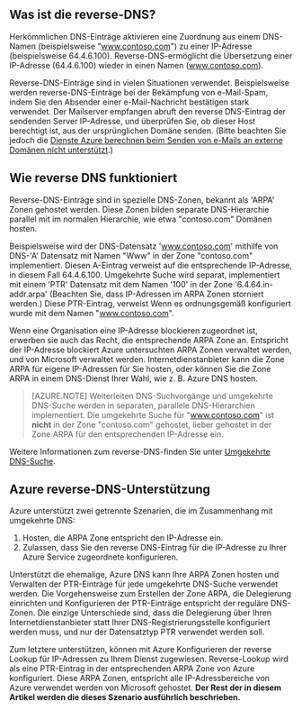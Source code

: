 ## <a name="what-is-reverse-dns"></a>Was ist die reverse-DNS?

Herkömmlichen DNS-Einträge aktivieren eine Zuordnung aus einem DNS-Namen (beispielsweise "www.contoso.com") zu einer IP-Adresse (beispielsweise 64.4.6.100).  Reverse-DNS-ermöglicht die Übersetzung einer IP-Adresse (64.4.6.100) wieder in einen Namen (www.contoso.com).

Reverse-DNS-Einträge sind in vielen Situationen verwendet. Beispielsweise werden reverse-DNS-Einträge bei der Bekämpfung von e-Mail-Spam, indem Sie den Absender einer e-Mail-Nachricht bestätigen stark verwendet.  Der Mailserver empfangen abruft den reverse DNS-Eintrag der sendenden Server IP-Adresse, und überprüfen Sie, ob dieser Host berechtigt ist, aus der ursprünglichen Domäne senden. (Bitte beachten Sie jedoch die [Dienste Azure berechnen beim Senden von e-Mails an externe Domänen nicht unterstützt](https://blogs.msdn.microsoft.com/mast/2016/04/04/sending-e-mail-from-azure-compute-resource-to-external-domains/).)

## <a name="how-reverse-dns-works"></a>Wie reverse DNS funktioniert

Reverse-DNS-Einträge sind in spezielle DNS-Zonen, bekannt als 'ARPA' Zonen gehostet werden.  Diese Zonen bilden separate DNS-Hierarchie parallel mit im normalen Hierarchie, wie etwa "contoso.com" Domänen hosten.

Beispielsweise wird der DNS-Datensatz 'www.contoso.com' mithilfe von DNS-'A' Datensatz mit Namen "Www" in der Zone "contoso.com" implementiert.  Diesen A-Eintrag verweist auf die entsprechende IP-Adresse, in diesem Fall 64.4.6.100.  Umgekehrte Suche wird separat, implementiert mit einem 'PTR' Datensatz mit dem Namen '100' in der Zone '6.4.64.in-addr.arpa' (Beachten Sie, dass IP-Adressen im ARPA Zonen storniert werden.)  Diese PTR-Eintrag, verweist Wenn es ordnungsgemäß konfiguriert wurde mit dem Namen "www.contoso.com".

Wenn eine Organisation eine IP-Adresse blockieren zugeordnet ist, erwerben sie auch das Recht, die entsprechende ARPA Zone an. Entspricht der IP-Adresse blockiert Azure untersuchten ARPA Zonen verwaltet werden, und von Microsoft verwaltet werden. Internetdienstanbieter kann die Zone ARPA für eigene IP-Adressen für Sie hosten, oder können Sie die Zone ARPA in einem DNS-Dienst Ihrer Wahl, wie z. B. Azure DNS hosten.

>[AZURE.NOTE] Weiterleiten DNS-Suchvorgänge und umgekehrte DNS-Suche werden in separaten, parallele DNS-Hierarchien implementiert. Die umgekehrte Suche für "www.contoso.com" ist **nicht** in der Zone "contoso.com" gehostet, lieber gehostet in der Zone ARPA für den entsprechenden IP-Adresse ein.

Weitere Informationen zum reverse-DNS-finden Sie unter [Umgekehrte DNS-Suche](http://en.wikipedia.org/wiki/Reverse_DNS_lookup).

## <a name="azure-support-for-reverse-dns"></a>Azure reverse-DNS-Unterstützung

Azure unterstützt zwei getrennte Szenarien, die im Zusammenhang mit umgekehrte DNS:

1. Hosten, die ARPA Zone entspricht den IP-Adresse ein.
2. Zulassen, dass Sie den reverse DNS-Eintrag für die IP-Adresse zu Ihrer Azure Service zugeordnete konfigurieren.

Unterstützt die ehemalige, Azure DNS kann Ihre ARPA Zonen hosten und Verwalten der PTR-Einträge für jede umgekehrte DNS-Suche verwendet werden.  Die Vorgehensweise zum Erstellen der Zone ARPA, die Delegierung einrichten und Konfigurieren der PTR-Einträge entspricht der reguläre DNS-Zonen.  Die einzige Unterschiede sind, dass die Delegierung über Ihren Internetdienstanbieter statt Ihrer DNS-Registrierungsstelle konfiguriert werden muss, und nur der Datensatztyp PTR verwendet werden soll.

Zum letztere unterstützen, können mit Azure Konfigurieren der reverse Lookup für IP-Adressen zu Ihrem Dienst zugewiesen.  Reverse-Lookup wird als eine PTR-Eintrag in der entsprechenden ARPA Zone von Azure konfiguriert.  Diese ARPA Zonen, entspricht alle IP-Adressbereiche von Azure verwendet werden von Microsoft gehostet. **Der Rest der in diesem Artikel werden die dieses Szenario ausführlich beschrieben.**

